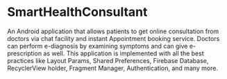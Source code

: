 # SmartHealthConsultant

An Android application that allows patients to get online consultation from doctors via chat facility and instant Appointment booking service.
Doctors can perform e-diagnosis by examining symptoms and can give e-prescription
as well. This application is implemented with all the best practices like Layout Params, Shared Preferences, Firebase Database, RecyclerView holder, Fragment Manager, Authentication, and many more.
